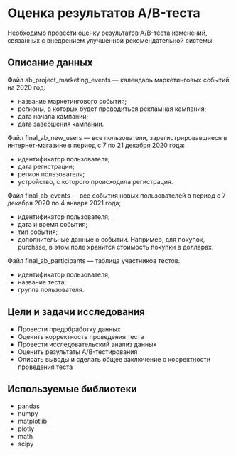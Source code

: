 # Оценка результатов A/B-теста
Необходимо провести оценку результатов A/B-теста изменений, связанных с внедрением улучшенной рекомендательной системы.

## Описание данных
Файл ab_project_marketing_events — календарь маркетинговых событий на 2020 год:
- название маркетингового события;
- регионы, в которых будет проводиться рекламная кампания;
- дата начала кампании;
- дата завершения кампании.

Файл final_ab_new_users — все пользователи, зарегистрировавшиеся в интернет-магазине в период с 7 по 21 декабря 2020 года:
- идентификатор пользователя;
- дата регистрации;
- регион пользователя;
- устройство, с которого происходила регистрация.

Файл final_ab_events — все события новых пользователей в период с 7 декабря 2020 по 4 января 2021 года;
- идентификатор пользователя;
- дата и время события;
- тип события;
- дополнительные данные о событии. Например, для покупок, purchase, в этом поле хранится стоимость покупки в долларах.

Файл final_ab_participants — таблица участников тестов.
- идентификатор пользователя;
- название теста;
- группа пользователя.

## Цели и задачи исследования
- Провести предобработку данных
- Оценить корректность проведения теста
- Провести исследовательский анализ данных
- Оценить результаты A/B-тестирования
- Описать выводы и сделать общее заключение о корректности проведения теста

## Используемые библиотеки
- pandas
- numpy
- matplotlib
- plotly
- math
- scipy
